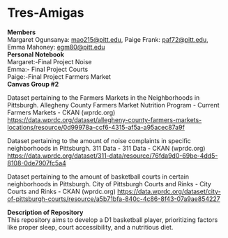 # Tres-Amigas
**Members**\
Margaret Ogunsanya: mao215@pitt.edu, Paige Frank: paf72@pitt.edu, Emma Mahoney: egm80@pitt.edu \
**Personal Notebook**\
Margaret:-Final Project Noise\
Emma:- Final Project Courts\
Paige:-Final Project Farmers Market\
**Canvas Group #2**

Dataset pertaining to the Farmers Markets in the Neighborhoods in Pittsburgh.
Allegheny County Farmers Market Nutrition Program - Current Farmers Markets - CKAN (wprdc.org)
https://data.wprdc.org/dataset/allegheny-county-farmers-markets-locations/resource/0d99978a-ccf6-4315-af5a-a95acec87a9f


Dataset pertaining to the amount of noise complaints in specific neighborhoods in Pittsburgh.
311 Data - 311 Data - CKAN (wprdc.org)
https://data.wprdc.org/dataset/311-data/resource/76fda9d0-69be-4dd5-8108-0de7907fc5a4

Dataset pertaining to the amount of basketball courts in certain neighborhoods in Pittsburgh. 
City of Pittsburgh Courts and Rinks - City Courts and Rinks - CKAN (wprdc.org)
https://data.wprdc.org/dataset/city-of-pittsburgh-courts/resource/a5b71bfa-840c-4c86-8f43-07a9ae854227

**Description of Repository**\
This repository aims to develop a D1 basketball player, prioritizing factors like proper sleep, court accessibility, and a nutritious diet.
